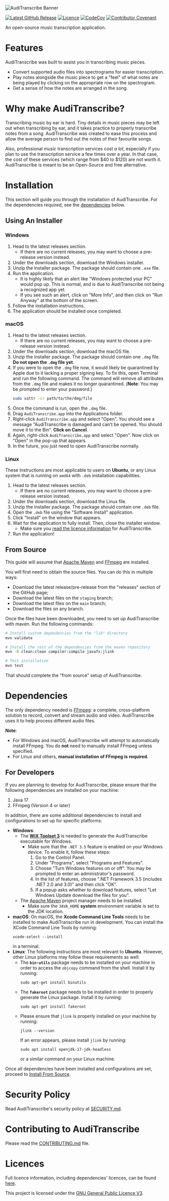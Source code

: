 ![AudiTranscribe Banner](Designs/banner/banner.webp "AudiTranscribe Banner")

[![Latest GitHub Release](https://img.shields.io/github/v/release/AudiTranscribe/AudiTranscribe)](https://github.com/AudiTranscribe/AudiTranscribe/releases/latest)
[![Licence](https://img.shields.io/github/license/AudiTranscribe/AudiTranscribe)](https://github.com/AudiTranscribe/AudiTranscribe/blob/main/LICENSE)
[![CodeCov](https://codecov.io/gh/AudiTranscribe/AudiTranscribe/branch/main/graph/badge.svg?token=1WQO7ZGKVJ)](https://codecov.io/gh/AudiTranscribe/AudiTranscribe)
[![Contributor Covenant](https://img.shields.io/badge/Contributor%20Covenant-2.1-4.svg)](.github/CODE_OF_CONDUCT.md)

An open-source music transcription application.

# Features

AudiTranscribe was built to assist you in transcribing music pieces.

- Convert supported audio files into spectrograms for easier transcription.
- Play notes alongside the music piece to get a "feel" of what notes are being played by clicking on the appropriate row
  on the spectrogram.
- Get a sense of how the notes are arranged in the song.

# Why make AudiTranscribe?

Transcribing music by ear is hard. Tiny details in music pieces may be left out when transcribing by ear, and it takes
practice to properly transcribe notes from a song. AudiTranscribe was created to ease this process and allow the average
person to find out the notes of their favourite songs.

Also, professional music transcription services cost *a lot*, especially if you plan to use the transcription service
a few times over a year. In that case, the cost of these services (which range from $40 to $120) are not worth it.
AudiTranscribe is meant to be an Open-Source and free alternative.

# Installation

This section will guide you through the installation of AudiTranscribe. For the dependencies required, see the
[dependencies](#dependencies) below.

## Using An Installer

### Windows

1. Head to the latest releases section.
    - If there are no current releases, you may want to choose a pre-release version instead.
2. Under the downloads section, download the Windows installer.
3. Unzip the installer package. The package should contain one `.exe` file.
4. Run the application.
    - It is highly likely that an alert like "Windows protected your PC" would pop up. This is normal, and is due to
      AudiTranscribe not being a recognized app yet.
    - If you see such an alert, click on "More Info", and then click on "Run Anyway" at the bottom of the screen.
5. Follow the installation instructions.
6. The application should be installed once completed.

### macOS

1. Head to the latest releases section.
    - If there are no current releases, you may want to choose a pre-release version instead.
2. Under the downloads section, download the macOS file.
3. Unzip the installer package. The package should contain one `.dmg` file. **Do not open the `.dmg` file yet**.
4. If you were to open the `.dmg` file now, it would likely be quarantined by Apple due to it lacking a proper signing
   key. To fix this, open Terminal and run the following command. The command will remove all attributes from the `.dmg`
   file and makes it no longer quarantined. (**Note**: You may be prompted to enter your password.)
   ```bash
   sudo xattr -cr path/to/the/dmg/file
   ```
5. Once the command is run, open the `.dmg` file.
6. Drag `AudiTranscribe.app` into the Applications folder.
7. Right-click `AudiTranscribe.app` and select "Open". You should see a message "AudiTranscribe is damaged and can’t be
   opened. You should move it to the Bin". **Click on Cancel**.
8. Again, right-click `AudiTranscribe.app` and select "Open". Now click on "Open" in the pop-up that appears.
9. In the future, you just need to open AudiTranscribe normally.

### Linux

These instructions are most applicable to users on **Ubuntu**, or any Linux system that is running on `amd64`
with `.deb` installation capabilities.

1. Head to the latest releases section.
    - If there are no current releases, you may want to choose a pre-release version instead.
2. Under the downloads section, download the Linux file.
3. Unzip the installer package. The package should contain one `.deb` file.
4. Open the `.deb` file using the "Software Install" application.
5. Click "Install" on the window that appears.
6. Wait for the application to fully install. Then, close the installer window.
    - Make sure you [read the licence information](https://auditranscribe.app/licences) for AudiTranscribe.
7. Run the application!

## From Source

This guide will assume that [Apache Maven](https://maven.apache.org/) and [FFmpeg](https://ffmpeg.org/) are installed.

You will first need to obtain the source files. You can do this in multiple ways:

- Download the latest release/pre-release from the "releases" section of the GitHub page;
- Download the latest files on the `staging` branch;
- Download the latest files on the `main` branch;
- Download the files on any branch.

Once the files have been downloaded, you need to set up AudiTranscribe with maven. Run the following commands:

```bash
# Install custom dependencies from the "lib" directory
mvn validate

# Install the rest of the dependencies from the maven repository
mvn -B clean:clean compiler:compile javafx:jlink

# Test installation
mvn test
```

That should complete the "from source" setup of AudiTranscribe.

# Dependencies

The only dependency needed is [FFmpeg](https://ffmpeg.org/): a complete, cross-platform solution to record, convert and
stream audio and video. AudiTranscribe uses it to help process different audio files.

**Note**:

- For Windows and macOS, AudiTranscribe will attempt to automatically install FFmpeg. You do **not** need to manually
  install FFmpeg unless specified.
- For Linux and others, **manual installation of FFmpeg is required**.

## For Developers

If you are planning to develop for AudiTranscribe, please ensure that the following dependencies are installed on your
machine:

1. Java 17
2. FFmpeg (Version 4 or later)

In addition, there are some additional dependencies to install and configurations to set up for specific platforms:

- **Windows**:
    - The [**WiX Toolset 3**](https://wixtoolset.org/) is needed to generate the AudiTranscribe executable for
      Windows.
        - Make sure that the `.NET 3.5` feature is enabled on your Windows device. To enable it, follow these steps:
            1. Go to the Control Panel.
            2. Under "Programs", select "Programs and Features".
            3. Choose "Turn Windows features on or off". You may be prompted to enter an administrator's password.
            4. In the list of features, choose ".NET Framework 3.5 (includes .NET 2.0 and 3.0)" and then click "OK".
            5. If a popup asks whether to download features, select "Let Windows Update download the files for you".
    - The [Apache Maven](https://maven.apache.org/) project manager needs to be installed.
        - Make sure the `JAVA_HOME` **system** environment variable is set to the JDK location.
- **macOS**: On macOS, the **Xcode Command Line Tools** needs to be installed to make AudiTranscribe run in development.
  You can install the XCode Command Line Tools by running:
  ```
  xcode-select --install
  ```
  in a terminal.
- **Linux**: The following instructions are most relevant to **Ubuntu**. However, other Linux platforms may follow these
  requirements as well:
    - The **`bin-utils`** package needs to be installed on your machine in order to access the `objcopy` command from
      the shell. Install it by running:
      ```
      sudo apt-get install binutils
      ```
    - The **`fakeroot`** package needs to be installed in order to properly generate the Linux package. Install it by
      running:
        ```
      sudo apt-get install fakeroot
      ```
    - Please ensure that `jlink` is properly installed on your machine by running:
      ```
      jlink --version
      ```
      If an error appears, please install `jlink` by running:
      ```
      sudo apt install openjdk-17-jdk-headless
      ```
      or a similar command on your Linux machine.

Once all dependencies have been installed and configurations are set, proceed to [Install From Source](#from-source).

# Security Policy

Read AudiTranscribe's security policy at [SECURITY.md](.github/SECURITY.md).

# Contributing to AudiTranscribe

Please read the [CONTRIBUTING.md](.github/CONTRIBUTING.md) file.

# Licences

Full licence information, including dependencies' licences, can be found [here](https://auditranscribe.app/licences).

This project is licensed under the [GNU General Public Licence V3](LICENSE).

